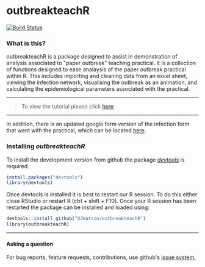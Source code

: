 # outbreakteachR

[![Build Status](https://travis-ci.org/OJWatson/outbreakteachR.png?branch=master)](https://travis-ci.org/OJWatson/outbreakteachR)

### What is this?

outbreakteachR is a package designed to assist in demonstration of analysis associated to "paper outbreak" teaching practical. It is a collection of functions designed to ease analaysis of the paper outbreak practical within R. This includes importing and cleaning data from an excel sheet, viewing the infection network, visualising the outbreak as an animation, and calculating the epidemiological parameters associated with the practical.

***
> To view the tutorial please click [here](https://htmlpreview.github.io/?https://cdn.jsdelivr.net/gh/OJWatson/outbreakteachR@6b4a976e1faaae25926dcb568647b961e3a9d94b/tutorials/outbreakteachR-package-tutorial.html)

***

In addition, there is an updated google form version of the infection form that went with the practical, which can be located [here](https://drive.google.com/open?id=0B0-wM-jL1G-Sb2NiRU1DbDJWZGs).

### Installing *outbreakteachR*

To install the development version from github the package [*devtools*](https://github.com/hadley/devtools) is required.

```r
install.packages("devtools")
library(devtools)
```
Once devtools is installed it is best to restart our R session. To do this either close RStudio or restart R (ctrl + shift + F10). Once your R session
has been restarted the package can be installed and loaded using:

```r
devtools::install_github("OJWatson/outbreakteachR")
library(outbreakteachR)
```

***

#### Asking a question

For bug reports, feature requests, contributions, use github's [issue system.](https://github.com/OJWatson/outbreakteachR/issues)
